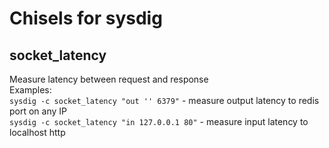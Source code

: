 # Chisels for sysdig

## socket_latency
Measure latency between request and response  
Examples:  
`sysdig -c socket_latency "out '' 6379"` - measure output latency to redis port on any IP  
`sysdig -c socket_latency "in 127.0.0.1 80"` - measure input latency to localhost http
